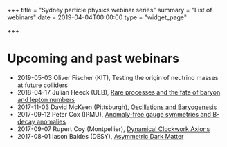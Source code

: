 +++
title = "Sydney particle physics webinar series"
summary = "List of webinars"
date = 2019-04-04T00:00:00
type = "widget_page"

+++

# Upcoming and past webinars

* 2019-05-03 Oliver Fischer (KIT), Testing the origin of neutrino masses at future colliders 
* 2018-04-17 Julian Heeck (ULB), [Rare processes and the fate of baryon and lepton numbers](Seminar-20180417-Heeck.pdf)
* 2017-11-03 David McKeen (Pittsburgh), [Oscillations and Baryogenesis](Seminar-20171103-mckeen.pdf)
* 2017-09-12 Peter Cox (IPMU), [Anomaly-free gauge symmetries and B-decay anomalies](Seminar-20170912-Cox.pdf)
* 2017-09-07 Rupert Coy (Montpellier), [Dynamical Clockwork Axions](Seminar-20170907-Coy.pdf)
* 2017-08-01 Iason Baldes (DESY), [Asymmetric Dark Matter](Seminar-20170801-baldes.pdf)
